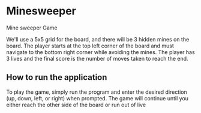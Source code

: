 # Minesweeper
Mine sweeper Game

 We'll use a 5x5 grid for the board, and there will be 3 hidden mines on the board. The player starts at the top left corner of the board and must navigate to the bottom right corner while avoiding the mines. 
 The player has 3 lives and the final score is the number of moves taken to reach the end.

## How to run the application
To play the game, simply run the program and enter the desired direction (up, down, left, or right) when prompted. The game will continue until you either reach the other side of the board or run out of live
